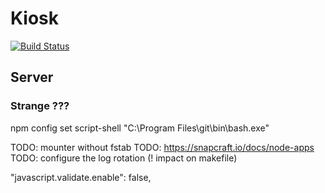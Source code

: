 # Kiosk
[![Build Status](https://travis-ci.com/jehon/kiosk.svg?branch=master)](https://travis-ci.com/jehon/kiosk)

## Server

### Strange ???

npm config set script-shell "C:\\Program Files\\git\\bin\\bash.exe"

TODO: mounter without fstab
TODO: https://snapcraft.io/docs/node-apps
TODO: configure the log rotation (! impact on makefile)

"javascript.validate.enable": false,
